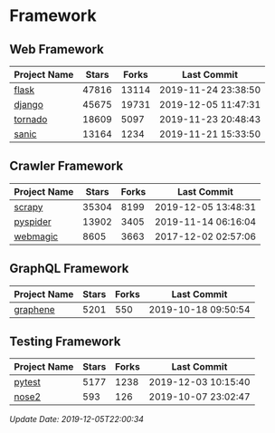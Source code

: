 # Framework

## Web Framework

| Project Name | Stars | Forks | Last Commit |
| ------------ | ----- | ----- | ----------- |
| [flask](https://github.com/pallets/flask) | 47816 | 13114 | 2019-11-24 23:38:50 |
| [django](https://github.com/django/django) | 45675 | 19731 | 2019-12-05 11:47:31 |
| [tornado](https://github.com/tornadoweb/tornado) | 18609 | 5097 | 2019-11-23 20:48:43 |
| [sanic](https://github.com/huge-success/sanic) | 13164 | 1234 | 2019-11-21 15:33:50 |

## Crawler Framework

| Project Name | Stars | Forks | Last Commit |
| ------------ | ----- | ----- | ----------- |
| [scrapy](https://github.com/scrapy/scrapy) | 35304 | 8199 | 2019-12-05 13:48:31 |
| [pyspider](https://github.com/binux/pyspider) | 13902 | 3405 | 2019-11-14 06:16:04 |
| [webmagic](https://github.com/code4craft/webmagic) | 8605 | 3663 | 2017-12-02 02:57:06 |

## GraphQL Framework

| Project Name | Stars | Forks | Last Commit |
| ------------ | ----- | ----- | ----------- |
| [graphene](https://github.com/graphql-python/graphene) | 5201 | 550 | 2019-10-18 09:50:54 |

## Testing Framework

| Project Name | Stars | Forks | Last Commit |
| ------------ | ----- | ----- | ----------- |
| [pytest](https://github.com/pytest-dev/pytest) | 5177 | 1238 | 2019-12-03 10:15:40 |
| [nose2](https://github.com/nose-devs/nose2) | 593 | 126 | 2019-10-07 23:02:47 |

*Update Date: 2019-12-05T22:00:34*